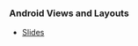 ### Android Views and Layouts
- [Slides](https://docs.google.com/presentation/d/1yErXOh31gymLKw2c6pGDCSA1CqAGWw9QwqCAZPyxDDA)
